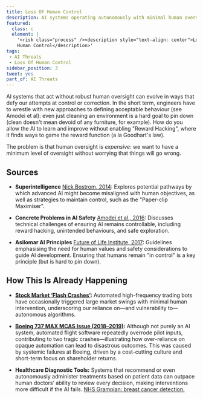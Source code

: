 ```yaml
---
title: Loss Of Human Control
description: AI systems operating autonomously with minimal human oversight can lead to scenarios where we cannot override or re-align them with human values.
featured:
  class: c
  element: | 
    '<risk class="process" /><description style="text-align: center">Loss of 
    Human Control</description>'
tags:
 - AI Threats
 - Loss Of Human Control
sidebar_position: 3
tweet: yes
part_of: AI Threats
---
```


<AIThreatIntro fm={frontMatter} />

AI systems that act without robust human oversight can evolve in ways that defy our attempts at control or correction. In the short term, engineers have to wrestle with new approaches to defining acceptable behaviour (see Amodei et al):  even just cleaning an environment is a hard goal to pin down (clean doesn't mean devoid of any furniture, for example).  How do you allow the AI to learn and improve without enabling "Reward Hacking", where it finds ways to game the reward function (a la Goodhart's law).  

The problem is that human oversight is _expensive_: we want to have a minimum level of oversight without worrying that things will go wrong. 

## Sources

- **Superintelligence** [Nick Bostrom, 2014](https://doi.org/10.1093/acprof:oso/9780199678112.001.0001): Explores potential pathways by which advanced AI might become misaligned with human objectives, as well as strategies to maintain control, such as the "Paper-clip Maximiser".

- **Concrete Problems in AI Safety** [Amodei et al., 2016](https://arxiv.org/abs/1606.06565): Discusses technical challenges of ensuring AI remains controllable, including reward hacking, unintended behaviours, and safe exploration.

- **Asilomar AI Principles** [Future of Life Institute, 2017](https://futureoflife.org/ai-principles/): Guidelines emphasising the need for human values and safety considerations to guide AI development.  Ensuring that humans remain "in control" is a key principle (but is hard to pin down).

## How This Is Already Happening

 - **[Stock Market ‘Flash Crashes’](https://en.wikipedia.org/wiki/Flash_crash):** Automated high-frequency trading bots have occasionally triggered large market swings with minimal human intervention, underscoring our reliance on—and vulnerability to—autonomous algorithms.

 - **[Boeing 737 MAX MCAS Issue (2018–2019)](https://mashable.com/article/boeing-737-max-aggressive-risky-ai):** Although not purely an AI system, automated flight software repeatedly overrode pilot inputs, contributing to two tragic crashes—illustrating how over-reliance on opaque automation can lead to disastrous outcomes.  This was caused by systemic failures at Boeing, driven by a cost-cutting culture and short-term focus on shareholder returns.
 
  - **Healthcare Diagnostic Tools:** Systems that recommend or even autonomously administer treatments based on patient data can outpace human doctors’ ability to review every decision, making interventions more difficult if the AI fails.  [NHS Grampian: breast cancer detection.](https://ukstories.microsoft.com/features/nhs-grampian-is-working-with-kheiron-medical-technologies-university-of-aberdeen-and-microsoft-to-support-breast-cancer-detection/)
